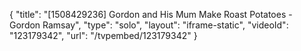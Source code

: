{
    "title": "[1508429236] Gordon and His Mum Make Roast Potatoes - Gordon Ramsay",
    "type": "solo",
    "layout": "iframe-static",
    "videoId": "123179342",
    "url": "\/tvpembed\/123179342"
}